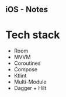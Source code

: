 ## iOS - Notes

# Tech stack
* Room
* MVVM
* Coroutines
* Compose
* Ktlint
* Multi-Module
* Dagger + Hilt